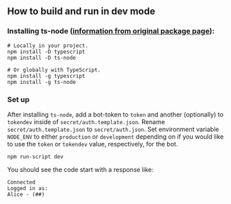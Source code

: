 ## How to build and run in dev mode
### Installing ts-node ([information from original package page](https://www.npmjs.com/package/ts-node)):
```
# Locally in your project. 
npm install -D typescript
npm install -D ts-node
 
# Or globally with TypeScript. 
npm install -g typescript
npm install -g ts-node
```

### Set up
After installing `ts-node`, add a bot-token to `token` and another (optionally) to `tokendev` inside of `secret/auth.template.json`. Rename `secret/auth.template.json` to `secret/auth.json`. Set environment variable `NODE_ENV` to either `production` or `development` depending on if you would like to use the `token` or `tokendev` value, respectively, for the bot.
```
npm run-script dev
```
You should see the code start with a response like:
```
Connected
Logged in as:
Alice - (##)
```
